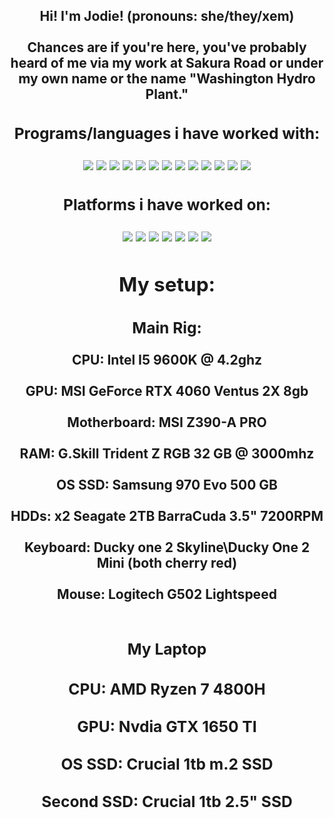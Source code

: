 <p>
<div align="center">
<h2>Hi! I'm Jodie! (pronouns: she/they/xem)<br><br>
Chances are if you're here, you've probably heard of me via my work at Sakura Road or under my own name or the name "Washington Hydro Plant."<h2>
<p>
  
<div align="center">
  <h3>Programs/languages i have worked with:</h3>
  <img src="https://img.shields.io/badge/GODOT-%23FFFFFF.svg?style=for-the-badge&logo=godot-engine">
  <img src="https://img.shields.io/badge/Unreal%20Engine%205-0E1128.svg?style=for-the-badge&logo=Unreal%20Engine&logoColor=white">
  <img src="https://img.shields.io/static/v1?style=for-the-badge&message=Unity&color=000000&logo=Unity&logoColor=FFFFFF&label=">
  <img src="https://img.shields.io/badge/blender-%23F5792A.svg?style=for-the-badge&logo=blender&logoColor=white">
  <img src="https://img.shields.io/badge/lua-%232C2D72.svg?style=for-the-badge&logo=lua&logoColor=white">
  <img src ="https://img.shields.io/badge/markdown-%23000000.svg?style=for-the-badge&logo=markdown&logoColor=white">
  <img src="https://img.shields.io/badge/swift-F54A2A?style=for-the-badge&logo=swift&logoColor=white">
  <img src="https://img.shields.io/badge/Visual%20Studio%20Code-0078d7.svg?style=for-the-badge&logo=visual-studio-code&logoColor=white">
  <img src="https://img.shields.io/badge/Visual%20Studio-5C2D91.svg?style=for-the-badge&logo=visual-studio&logoColor=white">
  <img src="https://img.shields.io/badge/Xcode-007ACC?style=for-the-badge&logo=Xcode&logoColor=white">
  <img src="https://img.shields.io/badge/Adobe%20Premiere%20Pro-9999FF.svg?style=for-the-badge&logo=Adobe%20Premiere%20Pro&logoColor=white">
  <img src="https://img.shields.io/badge/Adobe%20After%20Effects-9999FF.svg?style=for-the-badge&logo=Adobe%20After%20Effects&logoColor=white">
  <img src="https://img.shields.io/static/v1?style=for-the-badge&message=Affinity&color=222324&logo=Affinity&logoColor=FFFFFF&label="
  <img src="https://img.shields.io/badge/Firefox-FF7139?style=for-the-badge&logo=Firefox-Browser&logoColor=white">
</div>
</p>

<div align="center">
  <h3>Platforms i have worked on:</h3>
  <img src="https://img.shields.io/badge/steam-%23000000.svg?style=for-the-badge&logo=steam&logoColor=white">
  <img src="https://img.shields.io/static/v1?style=for-the-badge&message=Epic+Games&color=313131&logo=Epic+Games&logoColor=FFFFFF&label=">
  <img src="https://img.shields.io/static/v1?style=for-the-badge&message=Humble+Bundle&color=CC2929&logo=Humble+Bundle&logoColor=FFFFFF&label=">
  <img src="https://img.shields.io/badge/Itch-%23FF0B34.svg?style=for-the-badge&logo=Itch.io&logoColor=white">
  <img src="https://img.shields.io/badge/Windows-0078D6?style=for-the-badge&logo=windows&logoColor=white">
  <img src="https://img.shields.io/badge/mac%20os-000000?style=for-the-badge&logo=macos&logoColor=F0F0F0">
  <img src="https://img.shields.io/badge/iOS-000000?style=for-the-badge&logo=ios&logoColor=white">
</div>
</p>

<div align="center">
  <h2>My setup:</h2>
  <h3>Main Rig:</h3>
  CPU: Intel I5 9600K @ 4.2ghz<br/><br/>
  GPU: MSI GeForce RTX 4060 Ventus 2X 8gb<br/><br/>
  Motherboard: MSI Z390-A PRO<br/><br/>
  RAM: G.Skill Trident Z RGB 32 GB @ 3000mhz<br/><br/>
  OS SSD: Samsung 970 Evo 500 GB<br/><br/>
  HDDs: x2 Seagate 2TB BarraCuda 3.5" 7200RPM<br/><br/>
  Keyboard: Ducky one 2 Skyline\Ducky One 2 Mini (both cherry red)<br/><br/>
  Mouse: Logitech G502 Lightspeed<br/><br/>
  <h3>My Laptop<h3>
  CPU: AMD Ryzen 7 4800H <br/><br/>
  GPU: Nvdia GTX 1650 TI<br/><br/>
  OS SSD: Crucial 1tb m.2 SSD<br/><br/>
  Second SSD: Crucial 1tb 2.5" SSD<br/><br/>